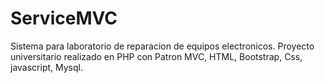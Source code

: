 # ServiceMVC

Sistema para laboratorio de reparacion de equipos electronicos. 
Proyecto universitario realizado en PHP con Patron MVC, HTML, Bootstrap, Css, javascript, Mysql.